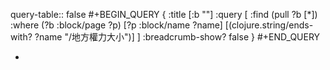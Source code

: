 query-table:: false
#+BEGIN_QUERY
{
:title [:b ""]
:query [
 :find (pull ?b [*])
       :where
       (?b :block/page ?p)
       [?p :block/name ?name]
       [(clojure.string/ends-with? ?name "/地方權力大小")]
]
:breadcrumb-show? false
}
#+END_QUERY

-
